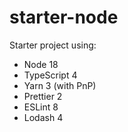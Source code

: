 # starter-node

Starter project using:
 - Node 18
 - TypeScript 4
 - Yarn 3 (with PnP)
 - Prettier 2
 - ESLint 8
 - Lodash 4
